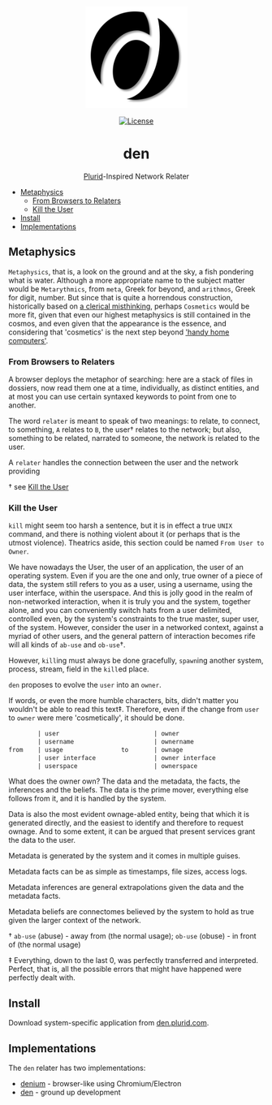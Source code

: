 <p align="center">
    <img src="https://raw.githubusercontent.com/plurid/den/master/about/identity/den-logo.png" height="200px">
</p>

<p align="center">
    <a href="https://github.com/plurid/den/blob/master/LICENSE">
        <img src="https://img.shields.io/badge/license-MIT-blue.svg?colorB=000000&style=for-the-badge" alt="License">
    </a>
</p>



<h1 align="center">
    den
</h1>

<p align="center">
    <a href="https://github.com/plurid/plurid">Plurid</a>-Inspired Network Relater
</p>



+ [Metaphysics](#metaphysics)
    + [From Browsers to Relaters](#from-browsers-to-relaters)
    + [Kill the User](#kill-the-user)
+ [Install](#install)
+ [Implementations](#implementations)



## Metaphysics

`Metaphysics`, that is, a look on the ground and at the sky, a fish pondering what is water. Although a more appropriate name to the subject matter would be `Metarythmics`, from `meta`, Greek for beyond, and `arithmos`, Greek for digit, number. But since that is quite a horrendous construction, historically based on [a clerical misthinking](https://plato.stanford.edu/entries/aristotle-metaphysics/), perhaps `Cosmetics` would be more fit, given that even our highest metaphysics is still contained in the cosmos, and even given that the appearance is the essence, and considering that 'cosmetics' is the next step beyond ['handy home computers'](https://2.bp.blogspot.com/-qvL6IwxRhAs/VTkQvgpCZEI/AAAAAAAAA3o/NRBpOmsbAsI/s1600/Handy%2BHome%2BComputers.JPG).


### From Browsers to Relaters

A browser deploys the metaphor of searching: here are a stack of files in dossiers, now read them one at a time, individually, as distinct entities, and at most you can use certain syntaxed keywords to point from one to another.

The word `relater` is meant to speak of two meanings: to relate, to connect, to something, `A` relates to `B`, the user† relates to the network; but also, something to be related, narrated to someone, the network is related to the user.

A `relater` handles the connection between the user and the network providing

† see [Kill the User](#kill-the-user)


### Kill the User

`kill` might seem too harsh a sentence, but it is in effect a true `UNIX` command, and there is nothing violent about it (or perhaps that is the utmost violence). Theatrics aside, this section could be named `From User to Owner`.

We have nowadays the User, the user of an application, the user of an operating system. Even if you are the one and only, true owner of a piece of data, the system still refers to you as a user, using a username, using the user interface, within the userspace. And this is jolly good in the realm of non-networked interaction, when it is truly you and the system, together alone, and you can conveniently switch hats from a user delimited, controlled even, by the system's constraints to the true master, super user, of the system. However, consider the user in a networked context, against a myriad of other users, and the general pattern of interaction becomes rife will all kinds of `ab-use` and `ob-use`†.

However, `kill`ing must always be done gracefully, `spawn`ing another system, process, stream, field in the `kill`ed place.

`den` proposes to evolve the `user` into an `owner`.

If words, or even the more humble characters, bits, didn't matter you wouldn't be able to read this text‡. Therefore, even if the change from `user` to `owner` were mere 'cosmetically', it should be done.

```
        | user                          | owner
        | username                      | ownername
from    | usage                to       | ownage
        | user interface                | owner interface
        | userspace                     | ownerspace
```


What does the owner own? The data and the metadata, the facts, the inferences and the beliefs. The data is the prime mover, everything else follows from it, and it is handled by the system.

Data is also the most evident ownage-abled entity, being that which it is generated directly, and the easiest to identify and therefore to request ownage. And to some extent, it can be argued that present services grant the data to the user.

Metadata is generated by the system and it comes in multiple guises.

Metadata facts can be as simple as timestamps, file sizes, access logs.

Metadata inferences are general extrapolations given the data and the metadata facts.

Metadata beliefs are connectomes believed by the system to hold as true given the larger context of the network.


†
`ab-use` (abuse) - away from (the normal usage);
`ob-use` (obuse) - in front of (the normal usage)

‡ Everything, down to the last 0, was perfectly transferred and interpreted. Perfect, that is, all the possible errors that might have happened were perfectly dealt with.


## Install

Download system-specific application from [den.plurid.com](https://den.plurid.com).



## Implementations

The `den` relater has two implementations:

+ [denium](https://github.com/plurid/den/tree/master/implementations/denium) - browser-like using Chromium/Electron
+ [den](https://github.com/plurid/den/tree/master/implementations/den) - ground up development
